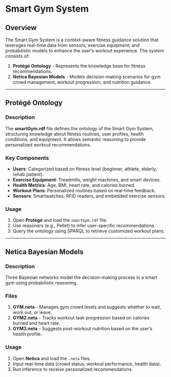 # Smart Gym System

## Overview  
The Smart Gym System is a context-aware fitness guidance solution that leverages real-time data from sensors, exercise equipment, and probabilistic models to enhance the user’s workout experience. The system consists of:  
1. **Protégé Ontology** - Represents the knowledge base for fitness recommendations.  
2. **Netica Bayesian Models** - Models decision-making scenarios for gym crowd management, workout progression, and nutrition guidance.  

---

## Protégé Ontology

### **Description**  
The **smartGym.rdf** file defines the ontology of the Smart Gym System, structuring knowledge about fitness routines, user profiles, health conditions, and equipment. It allows semantic reasoning to provide personalized workout recommendations.  

### **Key Components**  
- **Users**: Categorized based on fitness level (beginner, athlete, elderly, rehab patient).  
- **Exercise Equipment**: Treadmills, weight machines, and smart devices.  
- **Health Metrics**: Age, BMI, heart rate, and calories burned.  
- **Workout Plans**: Personalized routines based on real-time feedback.  
- **Sensors**: Smartwatches, RFID readers, and embedded exercise sensors.  

### **Usage**  
1. Open **Protégé** and load the `smartGym.rdf` file.  
2. Use reasoners (e.g., Pellet) to infer user-specific recommendations.  
3. Query the ontology using SPARQL to retrieve customized workout plans.  

---

## Netica Bayesian Models  

### **Description**  
Three Bayesian networks model the decision-making process in a smart gym using probabilistic reasoning.  

### **Files**  
1. **GYM.neta** - Manages gym crowd levels and suggests whether to wait, work out, or leave.  
2. **GYM2.neta** - Tracks workout task progression based on calories burned and heart rate.  
3. **GYM3.neta** - Suggests post-workout nutrition based on the user’s health profile.  

### **Usage**  
1. Open **Netica** and load the `.neta` files.  
2. Input real-time data (crowd status, workout performance, health data).  
3. Run inference to receive personalized recommendations.  
